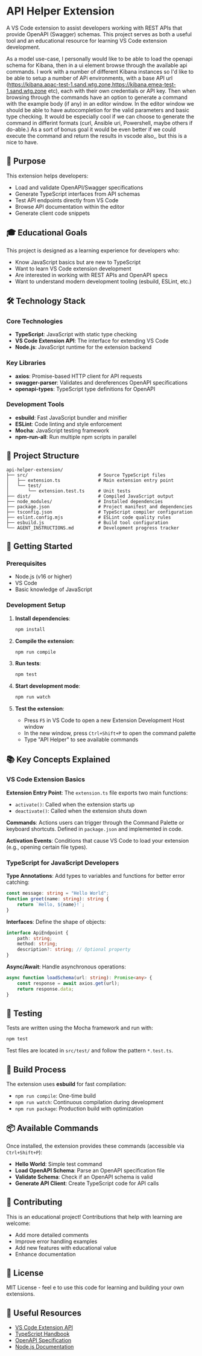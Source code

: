 # API Helper Extension

A VS Code extension to assist developers working with REST APIs that provide OpenAPI (Swagger) schemas. This project serves as both a useful tool and an educational resource for learning VS Code extension development.

As a model use-case, I personally would like to be able to load the openapi schema for Kibana, then in a ui element browse through the available api commands.
I work with a number of different Kibana instances so I'd like to be able to setup a number of APi environments, with a base API url (https://kibana.apac-test-1.sand.wtg.zone,https://kibana.emea-test-1.sand.wtg.zone etc), each with their own credentials or API key. Then when browsing through the commands have an option to generate a command with the example body (if any) in an editor window.
In the editor window we should be able to have autocompletion for the valid parameters and basic type checking.
It would be especially cool if we can choose to generate the command in differint formats (curl, Ansible uri, Powershell, maybe others if do-able.)
As a sort of bonus goal it would be even better if we could execute the command and return the results in vscode also,, but this is a nice to have.

## 🎯 Purpose

This extension helps developers:
- Load and validate OpenAPI/Swagger specifications
- Generate TypeScript interfaces from API schemas
- Test API endpoints directly from VS Code
- Browse API documentation within the editor
- Generate client code snippets

## 🎓 Educational Goals

This project is designed as a learning experience for developers who:
- Know JavaScript basics but are new to TypeScript
- Want to learn VS Code extension development
- Are interested in working with REST APIs and OpenAPI specs
- Want to understand modern development tooling (esbuild, ESLint, etc.)

## 🛠️ Technology Stack

### Core Technologies
- **TypeScript**: JavaScript with static type checking
- **VS Code Extension API**: The interface for extending VS Code
- **Node.js**: JavaScript runtime for the extension backend

### Key Libraries
- **axios**: Promise-based HTTP client for API requests
- **swagger-parser**: Validates and dereferences OpenAPI specifications
- **openapi-types**: TypeScript type definitions for OpenAPI

### Development Tools
- **esbuild**: Fast JavaScript bundler and minifier
- **ESLint**: Code linting and style enforcement
- **Mocha**: JavaScript testing framework
- **npm-run-all**: Run multiple npm scripts in parallel

## 📁 Project Structure

```
api-helper-extension/
├── src/                          # Source TypeScript files
│   ├── extension.ts              # Main extension entry point
│   └── test/
│       └── extension.test.ts     # Unit tests
├── dist/                         # Compiled JavaScript output
├── node_modules/                 # Installed dependencies
├── package.json                  # Project manifest and dependencies
├── tsconfig.json                 # TypeScript compiler configuration
├── eslint.config.mjs             # ESLint code quality rules
├── esbuild.js                    # Build tool configuration
└── AGENT_INSTRUCTIONS.md         # Development progress tracker
```

## 🚀 Getting Started

### Prerequisites
- Node.js (v16 or higher)
- VS Code
- Basic knowledge of JavaScript

### Development Setup

1. **Install dependencies**:
   ```bash
   npm install
   ```

2. **Compile the extension**:
   ```bash
   npm run compile
   ```

3. **Run tests**:
   ```bash
   npm test
   ```

4. **Start development mode**:
   ```bash
   npm run watch
   ```

5. **Test the extension**:
   - Press `F5` in VS Code to open a new Extension Development Host window
   - In the new window, press `Ctrl+Shift+P` to open the command palette
   - Type "API Helper" to see available commands

## 📚 Key Concepts Explained

### VS Code Extension Basics

**Extension Entry Point**: The `extension.ts` file exports two main functions:
- `activate()`: Called when the extension starts up
- `deactivate()`: Called when the extension shuts down

**Commands**: Actions users can trigger through the Command Palette or keyboard shortcuts. Defined in `package.json` and implemented in code.

**Activation Events**: Conditions that cause VS Code to load your extension (e.g., opening certain file types).

### TypeScript for JavaScript Developers

**Type Annotations**: Add types to variables and functions for better error catching:
```typescript
const message: string = "Hello World";
function greet(name: string): string {
    return `Hello, ${name}!`;
}
```

**Interfaces**: Define the shape of objects:
```typescript
interface ApiEndpoint {
    path: string;
    method: string;
    description?: string; // Optional property
}
```

**Async/Await**: Handle asynchronous operations:
```typescript
async function loadSchema(url: string): Promise<any> {
    const response = await axios.get(url);
    return response.data;
}
```

## 🧪 Testing

Tests are written using the Mocha framework and run with:
```bash
npm test
```

Test files are located in `src/test/` and follow the pattern `*.test.ts`.

## 🔧 Build Process

The extension uses **esbuild** for fast compilation:
- `npm run compile`: One-time build
- `npm run watch`: Continuous compilation during development
- `npm run package`: Production build with optimization

## 📦 Available Commands

Once installed, the extension provides these commands (accessible via `Ctrl+Shift+P`):

- **Hello World**: Simple test command
- **Load OpenAPI Schema**: Parse an OpenAPI specification file
- **Validate Schema**: Check if an OpenAPI schema is valid
- **Generate API Client**: Create TypeScript code for API calls

## 🤝 Contributing

This is an educational project! Contributions that help with learning are welcome:
- Add more detailed comments
- Improve error handling examples
- Add new features with educational value
- Enhance documentation

## 📝 License

MIT License - feel e to use this code for learning and building your own extensions.

## 🔗 Useful Resources

- [VS Code Extension API](https://code.visualstudio.com/api)
- [TypeScript Handbook](https://www.typescriptlang.org/docs/)
- [OpenAPI Specification](https://swagger.io/specification/)
- [Node.js Documentation](https://nodejs.org/docs/)
